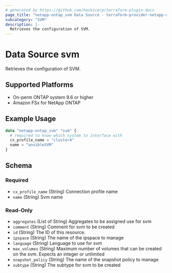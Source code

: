 ```yaml
---
# generated by https://github.com/hashicorp/terraform-plugin-docs
page_title: "netapp-ontap_svm Data Source - terraform-provider-netapp-ontap"
subcategory: "SVM"
description: |-
  Retrieves the configuration of SVM.
---
```


# Data Source svm

Retrieves the configuration of SVM.

## Supported Platforms
* On-perm ONTAP system 9.6 or higher
* Amazon FSx for NetApp ONTAP

## Example Usage
```terraform
data "netapp-ontap_svm" "svm" {
  # required to know which system to interface with
  cx_profile_name = "cluster4"
  name = "ansibleSVM"
}
```

<!-- schema generated by tfplugindocs -->
## Schema

### Required

- `cx_profile_name` (String) Connection profile name
- `name` (String) Svm name

### Read-Only

- `aggregates` (List of String) Aggregates to be assigned use for svm
- `comment` (String) Comment for svm to be created
- `id` (String) The ID of this resource.
- `ipspace` (String) The name of the ipspace to manage
- `language` (String) Language to use for svm
- `max_volumes` (String) Maximum number of volumes that can be created on the svm. Expects an integer or unlimited
- `snapshot_policy` (String) The name of the snapshot policy to manage
- `subtype` (String) The subtype for svm to be created


